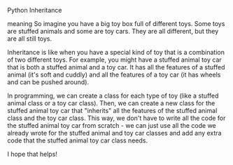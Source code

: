 Python Inheritance

meaning
So imagine you have a big toy box full of different toys. Some toys are stuffed animals and some are toy cars. They are all different, but they are all still toys.

Inheritance is like when you have a special kind of toy that is a combination of two different toys. For example, you might have a stuffed animal toy car that is both a stuffed animal and a toy car. It has all the features of a stuffed animal (it's soft and cuddly) and all the features of a toy car (it has wheels and can be pushed around).

In programming, we can create a class for each type of toy (like a stuffed animal class or a toy car class). Then, we can create a new class for the stuffed animal toy car that "inherits" all the features of the stuffed animal class and the toy car class. This way, we don't have to write all the code for the stuffed animal toy car from scratch - we can just use all the code we already wrote for the stuffed animal and toy car classes and add any extra code that the stuffed animal toy car class needs.

I hope that helps!
